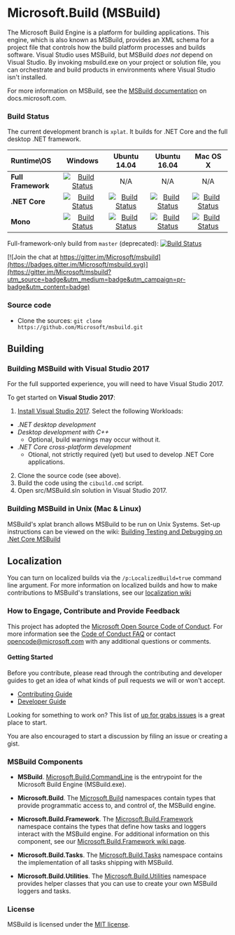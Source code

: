 # Microsoft.Build (MSBuild)
The Microsoft Build Engine is a platform for building applications. This engine, which is also known as MSBuild, provides an XML schema for a project file that controls how the build platform processes and builds software. Visual Studio uses MSBuild, but MSBuild *does not* depend on Visual Studio. By invoking msbuild.exe on your project or solution file, you can orchestrate and build products in environments where Visual Studio isn't installed.

For more information on MSBuild, see the [MSBuild documentation](https://docs.microsoft.com/visualstudio/msbuild/msbuild) on docs.microsoft.com.

### Build Status

The current development branch is `xplat`. It builds for .NET Core and the full desktop .NET framework.

| Runtime\OS | Windows | Ubuntu 14.04 | Ubuntu 16.04 |Mac OS X|
|:------|:------:|:------:|:------:|:------:|
| **Full Framework** |[![Build Status](https://ci2.dot.net/buildStatus/icon?job=Microsoft_msbuild/master/innerloop_xplat_Windows_NT_Desktop)](https://ci2.dot.net/job/Microsoft_msbuild/job/master/job/innerloop_xplat_Windows_NT_Desktop)| N/A | N/A | N/A |
|**.NET Core**|[![Build Status](https://ci2.dot.net/buildStatus/icon?job=Microsoft_msbuild/master/innerloop_xplat_Windows_NT_CoreCLR)](https://ci2.dot.net/job/Microsoft_msbuild/job/master/job/innerloop_xplat_Windows_NT_CoreCLR)|[![Build Status](https://ci2.dot.net/buildStatus/icon?job=Microsoft_msbuild/master/innerloop_xplat_Ubuntu14.04_CoreCLR)](https://ci2.dot.net/job/Microsoft_msbuild/job/master/job/innerloop_xplat_Ubuntu14.04_CoreCLR)|[![Build Status](https://ci2.dot.net/buildStatus/icon?job=Microsoft_msbuild/master/innerloop_xplat_Ubuntu16.04_CoreCLR)](https://ci2.dot.net/job/Microsoft_msbuild/job/master/job/innerloop_xplat_Ubuntu16.04_CoreCLR)|[![Build Status](https://ci2.dot.net/buildStatus/icon?job=Microsoft_msbuild/master/innerloop_xplat_OSX_CoreCLR)](https://ci2.dot.net/job/Microsoft_msbuild/job/master/job/innerloop_xplat_OSX_CoreCLR)|
|**Mono**|[![Build Status](https://ci2.dot.net/buildStatus/icon?job=Microsoft_msbuild/master/innerloop_xplat_Windows_NT_Mono)](https://ci2.dot.net/job/Microsoft_msbuild/job/master/job/innerloop_xplat_Windows_NT_Mono)|[![Build Status](https://ci2.dot.net/buildStatus/icon?job=Microsoft_msbuild/master/innerloop_xplat_Ubuntu14.04_Mono)](https://ci2.dot.net/job/Microsoft_msbuild/job/master/job/innerloop_xplat_Ubuntu14.04_Mono)|[![Build Status](https://ci2.dot.net/buildStatus/icon?job=Microsoft_msbuild/master/innerloop_xplat_Ubuntu16.04_Mono)](https://ci2.dot.net/job/Microsoft_msbuild/job/master/job/innerloop_xplat_Ubuntu16.04_Mono)|[![Build Status](https://ci2.dot.net/buildStatus/icon?job=Microsoft_msbuild/master/innerloop_xplat_OSX_Mono)](https://ci2.dot.net/job/Microsoft_msbuild/job/master/job/innerloop_xplat_OSX_Mono)|

Full-framework-only build from `master` (deprecated):
[![Build Status](https://ci2.dot.net/buildStatus/icon?job=Microsoft_msbuild/master/innerloop_master_Windows_NT_Desktop)](https://ci2.dot.net/job/Microsoft_msbuild/job/master/job/innerloop_master_Windows_NT_Desktop)


[![Join the chat at https://gitter.im/Microsoft/msbuild](https://badges.gitter.im/Microsoft/msbuild.svg)](https://gitter.im/Microsoft/msbuild?utm_source=badge&utm_medium=badge&utm_campaign=pr-badge&utm_content=badge)

### Source code

* Clone the sources: `git clone https://github.com/Microsoft/msbuild.git`

## Building
### Building MSBuild with Visual Studio 2017
For the full supported experience, you will need to have Visual Studio 2017.

To get started on **Visual Studio 2017**:

1. [Install Visual Studio 2017](https://www.visualstudio.com/vs/).  Select the following Workloads:
  - _.NET desktop development_
  - _Desktop development with C++_
    - Optional, build warnings may occur without it.
  - _.NET Core cross-platform development_
    - Otional, not strictly required (yet) but used to develop .NET Core applications.
2. Clone the source code (see above).
3. Build the code using the `cibuild.cmd` script.
5. Open src/MSBuild.sln solution in Visual Studio 2017.

### Building MSBuild in Unix (Mac & Linux)
MSBuild's xplat branch allows MSBuild to be run on Unix Systems. Set-up instructions can be viewed on the wiki:   [Building Testing and Debugging on .Net Core MSBuild](https://github.com/Microsoft/msbuild/wiki/Building-Testing-and-Debugging-on-.Net-Core-MSBuild)

## Localization
You can turn on localized builds via the `/p:LocalizedBuild=true` command line argument. For more information on localized builds and how to make contributions to MSBuild's translations, see our [localization wiki](https://github.com/Microsoft/msbuild/wiki/Localization)

### How to Engage, Contribute and Provide Feedback
This project has adopted the [Microsoft Open Source Code of Conduct](https://opensource.microsoft.com/codeofconduct/). For more information see the [Code of Conduct FAQ](https://opensource.microsoft.com/codeofconduct/faq/) or contact [opencode@microsoft.com](mailto:opencode@microsoft.com) with any additional questions or comments.

#### Getting Started
Before you contribute, please read through the contributing and developer guides to get an idea of what kinds of pull requests we will or won't accept.

* [Contributing Guide](https://github.com/Microsoft/msbuild/wiki/Contributing-Code)
* [Developer Guide](https://github.com/Microsoft/msbuild/wiki/Building-Testing-and-Debugging)

Looking for something to work on? This list of [up for grabs issues](https://github.com/Microsoft/msbuild/issues?q=is%3Aopen+is%3Aissue+label%3Aup-for-grabs) is a great place to start.

You are also encouraged to start a discussion by filing an issue or creating a gist.

### MSBuild Components

* **MSBuild**. [Microsoft.Build.CommandLine](https://docs.microsoft.com/visualstudio/msbuild/msbuild)  is the entrypoint for the Microsoft Build Engine (MSBuild.exe).

* **Microsoft.Build**. The [Microsoft.Build](https://msdn.microsoft.com/library/gg145008.aspx) namespaces contain types that provide programmatic access to, and control of, the MSBuild engine.

* **Microsoft.Build.Framework**. The [Microsoft.Build.Framework](https://msdn.microsoft.com/library/microsoft.build.framework.aspx) namespace contains the types that define how tasks and loggers interact with the MSBuild engine. For additional information on this component, see our [Microsoft.Build.Framework wiki page](https://github.com/Microsoft/msbuild/wiki/Microsoft.Build.Framework).

* **Microsoft.Build.Tasks**. The [Microsoft.Build.Tasks](https://msdn.microsoft.com/library/microsoft.build.tasks.aspx) namespace contains the implementation of all tasks shipping with MSBuild.

* **Microsoft.Build.Utilities**. The [Microsoft.Build.Utilities](https://msdn.microsoft.com/library/microsoft.build.utilities.aspx) namespace provides helper classes that you can use to create your own MSBuild loggers and tasks.

### License

MSBuild is licensed under the [MIT license](LICENSE).
